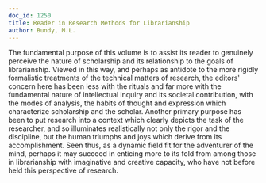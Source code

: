 ```yaml
---
doc_id: 1250
title: Reader in Research Methods for Librarianship
author: Bundy, M.L.
---
```


The fundamental purpose of this volume is to assist its reader to 
genuinely perceive the nature of scholarship and its relationship to
the goals of librarianship.  Viewed in this way, and perhaps as
antidote to the more rigidly formalistic treatments of the technical
matters of research, the editors' concern here has been less with the
rituals and far more with the fundamental nature of intellectual
inquiry and its societal contribution, with the modes of analysis, the
habits of thought and expression which characterize scholarship and
the scholar.
  Another primary purpose has been to put research into a context which
clearly depicts the task of the researcher, and so illuminates realistically
not only the rigor and the discipline, but the human triumphs and joys
which derive from its accomplishment.  Seen thus, as a dynamic field fit
for the adventurer of the mind, perhaps it may succeed in enticing more
to its fold from among those in librarianship with imaginative and creative
capacity, who have not before held this perspective of research.